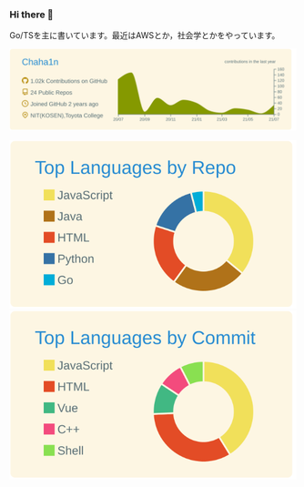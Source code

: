 ### Hi there 👋
Go/TSを主に書いています。最近はAWSとか，社会学とかをやっています。
<!--
**Chaha1n/Chaha1n** is a ✨ _special_ ✨ repository because its `README.md` (this file) appears on your GitHub profile.

Here are some ideas to get you started:

- 🔭 I’m currently working on ...
- 🌱 I’m currently learning ...
- 👯 I’m looking to collaborate on ...
- 🤔 I’m looking for help with ...
- 💬 Ask me about ...
- 📫 How to reach me: ...
- 😄 Pronouns: ...
- ⚡ Fun fact: ...
-->
[![](https://raw.githubusercontent.com/Chaha1n/Chaha1n/main/profile-summary-card-output/solarized/0-profile-details.svg)](https://github.com/vn7n24fzkq/github-profile-summary-cards)

[![](https://raw.githubusercontent.com/Chaha1n/Chaha1n/main/profile-summary-card-output/solarized/1-repos-per-language.svg)](https://github.com/vn7n24fzkq/github-profile-summary-cards)[![](https://raw.githubusercontent.com/Chaha1n/Chaha1n/main/profile-summary-card-output/solarized/2-most-commit-language.svg)](https://github.com/vn7n24fzkq/github-profile-summary-cards)
